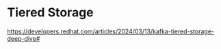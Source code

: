 # Tiered Storage


https://developers.redhat.com/articles/2024/03/13/kafka-tiered-storage-deep-dive#
